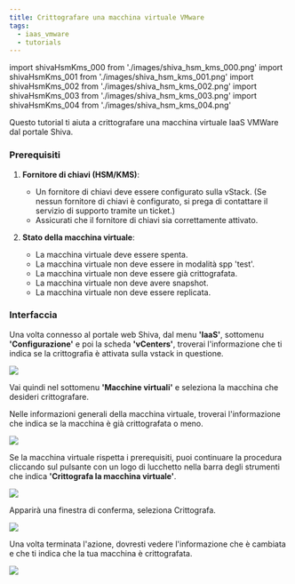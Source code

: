 ```yaml
---
title: Crittografare una macchina virtuale VMware
tags:
  - iaas_vmware
  - tutorials
---
```

import shivaHsmKms_000 from './images/shiva_hsm_kms_000.png'
import shivaHsmKms_001 from './images/shiva_hsm_kms_001.png'
import shivaHsmKms_002 from './images/shiva_hsm_kms_002.png'
import shivaHsmKms_003 from './images/shiva_hsm_kms_003.png'
import shivaHsmKms_004 from './images/shiva_hsm_kms_004.png'

Questo tutorial ti aiuta a crittografare una macchina virtuale IaaS VMWare dal portale Shiva.

### Prerequisiti

1. **Fornitore di chiavi (HSM/KMS)**:
   - Un fornitore di chiavi deve essere configurato sulla vStack. (Se nessun fornitore di chiavi è configurato, si prega di contattare il servizio di supporto tramite un ticket.)
   - Assicurati che il fornitore di chiavi sia correttamente attivato.

2. **Stato della macchina virtuale**:
   - La macchina virtuale deve essere spenta.
   - La macchina virtuale non deve essere in modalità spp 'test'.
   - La macchina virtuale non deve essere già crittografata.
   - La macchina virtuale non deve avere snapshot.
   - La macchina virtuale non deve essere replicata.

### Interfaccia

Una volta connesso al portale web Shiva, dal menu **'IaaS'**, sottomenu **'Configurazione'** e poi la scheda **'vCenters'**, troverai l'informazione che ti indica se la crittografia è attivata sulla vstack in questione.

<img src={shivaHsmKms_000} />

Vai quindi nel sottomenu **'Macchine virtuali'** e seleziona la macchina che desideri crittografare.

Nelle informazioni generali della macchina virtuale, troverai l'informazione che indica se la macchina è già crittografata o meno.

<img src={shivaHsmKms_001} />

Se la macchina virtuale rispetta i prerequisiti, puoi continuare la procedura cliccando sul pulsante con un logo di lucchetto nella barra degli strumenti che indica **'Crittografa la macchina virtuale'**.

<img src={shivaHsmKms_002} />

Apparirà una finestra di conferma, seleziona Crittografa.

<img src={shivaHsmKms_003} />

Una volta terminata l'azione, dovresti vedere l'informazione che è cambiata e che ti indica che la tua macchina è crittografata.

<img src={shivaHsmKms_004} />

